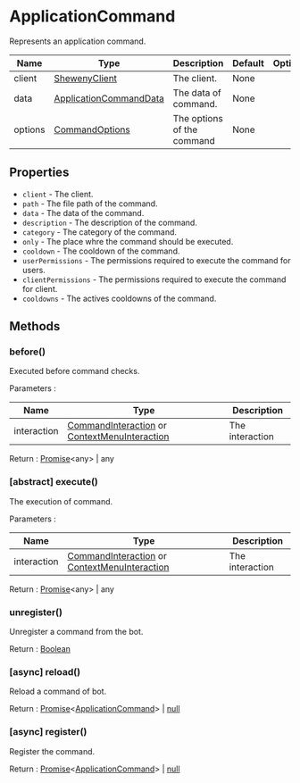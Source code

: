 # ApplicationCommand

Represents an application command.

| Name    | Type                                                                                               | Description                | Default | Optional |
| ------- | -------------------------------------------------------------------------------------------------- | -------------------------- | ------- | -------- |
| client  | [ShewenyClient](../classes/ShewenyClient.md)                                                       | The client.                | None    |          |
| data    | [ApplicationCommandData](https://discord.js.org/#/docs/main/stable/typedef/ApplicationCommandData) | The data of command.       | None    |          |
| options | [CommandOptions](../typedef/CommandOptions.md)                                          | The options of the command | None    |          |

## Properties

- `client` - The client.
- `path` - The file path of the command.
- `data` - The data of the command.
- `description` - The description of the command.
- `category` - The category of the command.
- `only` - The place whre the command should be executed.
- `cooldown` - The cooldown of the command.
- `userPermissions` - The permissions required to execute the command for users.
- `clientPermissions` - The permissions required to execute the command for client.
- `cooldowns` - The actives cooldowns of the command.

## Methods

### before()

Executed before command checks.

Parameters :

| Name        | Type                                                                                                                                                                                     | Description     |
| ----------- | ---------------------------------------------------------------------------------------------------------------------------------------------------------------------------------------- | --------------- |
| interaction | [CommandInteraction](https://discord.js.org/#/docs/main/stable/class/CommandInteraction) or [ContextMenuInteraction](https://discord.js.org/#/docs/main/stable/class/CommandInteraction) | The interaction |

Return : [Promise](https://developer.mozilla.org/en-US/docs/Web/JavaScript/Reference/Global_Objects/Promise)\<any> | any

### [abstract] execute()

The execution of command.

Parameters :

| Name        | Type                                                                                                                                                                                     | Description     |
| ----------- | ---------------------------------------------------------------------------------------------------------------------------------------------------------------------------------------- | --------------- |
| interaction | [CommandInteraction](https://discord.js.org/#/docs/main/stable/class/CommandInteraction) or [ContextMenuInteraction](https://discord.js.org/#/docs/main/stable/class/CommandInteraction) | The interaction |

Return : [Promise](https://developer.mozilla.org/en-US/docs/Web/JavaScript/Reference/Global_Objects/Promise)\<any> | any

### unregister()

Unregister a command from the bot.

Return : [Boolean](https://developer.mozilla.org/en-US/docs/Web/JavaScript/Reference/Global_Objects/Boolean)

### [async] reload()

Reload a command of bot.

Return : [Promise](https://developer.mozilla.org/en-US/docs/Web/JavaScript/Reference/Global_Objects/Promise)\<[ApplicationCommand](./ApplicationCommand.md)> | [null](https://developer.mozilla.org/en-US/docs/Web/JavaScript/Reference/Global_Objects/Null)

### [async] register()

Register the command.

Return : [Promise](https://developer.mozilla.org/en-US/docs/Web/JavaScript/Reference/Global_Objects/Promise)\<[ApplicationCommand](./ApplicationCommand.md)> | [null](https://developer.mozilla.org/en-US/docs/Web/JavaScript/Reference/Global_Objects/Null)
